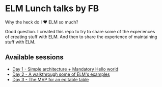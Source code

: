 # ELM Lunch talks by FB

Why the heck do I ❤ ELM so much?

Good question. I created this repo to try to share some of the experiences of creating stuff with ELM. And then to share the experience of maintaining stuff with ELM.

## Available sessions

* [Day 1 - Simple architecture + Mandatory Hello world][Day1]
* [Day 2 - A walkthrough some of ELM's examples][Day2]
* [Day 3 - The MVP for an editable table][Day3]

[Day1]: Day1/
[Day2]: Day2/
[Day3]: Day3/